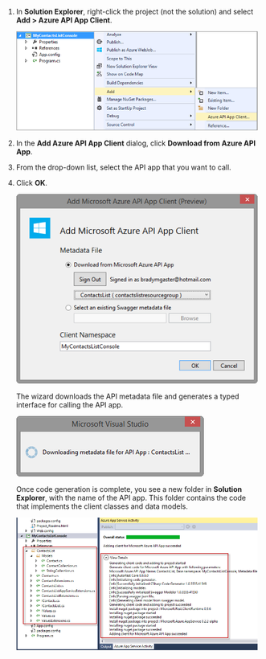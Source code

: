 1. In **Solution Explorer**, right-click the project (not the solution) and select **Add > Azure API App Client**. 

    ![](./media/app-service-api-dotnet-add-generated-client/03-add-azure-api-client-v3.png)

2. In the **Add Azure API App Client** dialog, click **Download from Azure API App**. 

3. From the drop-down list, select the API app that you want to call. 

4. Click **OK**. 

    ![Generation Screen](./media/app-service-api-dotnet-add-generated-client/04-select-the-api-v3.png)

    The wizard downloads the API metadata file and generates a typed interface for calling the API app.

    ![Generation Happening](./media/app-service-api-dotnet-add-generated-client/05-metadata-downloading-v3.png)

    Once code generation is complete, you see a new folder in **Solution Explorer**, with the name of the API app. This folder contains the code that implements the client classes and data models. 

    ![Generation Complete](./media/app-service-api-dotnet-add-generated-client/06-code-gen-output-v3.png)


